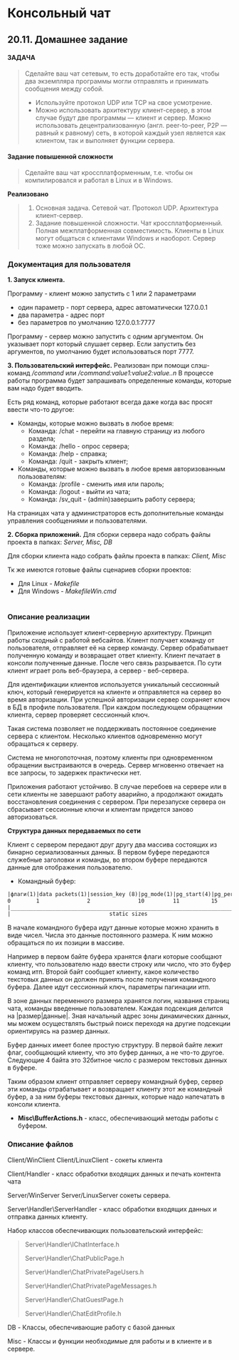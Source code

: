 # Консольный чат
## 20.11. Домашнее задание

#### ЗАДАЧА

> Сделайте ваш чат сетевым, то есть доработайте его так, чтобы два экземпляра программы могли отправлять и принимать сообщения между собой.
> - Используйте протокол UDP или TCP на свое усмотрение.
> - Можно использовать архитектуру клиент-сервер, в этом случае будут две программы — клиент и сервер.
Можно использовать децентрализованную (англ. peer-to-peer, P2P — равный к равному) сеть, в которой каждый узел является как клиентом, так и выполняет функции сервера.
#### Задание повышенной сложности
> Сделайте ваш чат кроссплатформенным, т.е. чтобы он компилировался и работал в Linux и в Windows.

**Реализовано**
> 1. Основная задача. Сетевой чат. Протокол UDP. Архитектура клиент-сервер.
> 2. Задание повышенной сложности. Чат кроссплатформенный. Полная межплатформенная совместимость. Клиенты в Linux могут общаться с клиентами Windows и наоборот. Сервер тоже можно запускать в любой ОС.

### Документация для пользователя
**1. Запуск клиента.**
   
Программу - клиент можно запустить с 1 или 2 параметрами
   - один параметр - порт сервера, адрес автоматически 127.0.0.1
   - два параметра - адрес порт
   - без параметров по умолчанию 127.0.0.1:7777

Программу - сервер можно запустить с одним аргументом. Он указывает порт который слушает сервер. Если запустить без аргументов, по умолчанию будет использоваться порт 7777.

**3. Пользовательский интерфейс.**
Реализован при помощи слэш-команд */command* или */command:value1:value2:value..n*
В процессе работы программа будет запрашивать определенные команды, которые вам надо будет вводить.

Есть ряд команд, которые работают всегда даже когда вас просят ввести что-то другое:
 - Команды, которые можно вызвать в любое время:
   - Команда: /chat - перейти на главную страницу из любого раздела;
   - Команда: /hello - опрос сервера;
   - Команда: /help - справка;
   - Команда: /quit - закрыть клиент;
 - Команды, которые можно вызвать в любое время авторизованным пользователям:
   - Команда: /profile - сменить имя или пароль;
   - Команда: /logout - выйти из чата;
   - Команда: /sv_quit - (admin)завершить работу сервера;

На страницах чата у администраторов есть дополнительные команды управления сообщениями и пользователями.

**2. Сборка приложений.**
Для сборки сервера надо собрать файлы проекта в папках: *Server, Misc, DB*

Для сборки клиента надо собрать файлы проекта в папках: *Client, Misc*

Тк же имеются готовые файлы сценариев сборки проектов:
 - Для Linux - *Makefile*
 - Для Windows - *MakefileWin.cmd*

#
### Описание реализации

Приложение использует клиент-серверную архитектуру. Принцип работы сходный с работой вебсайтов. 
Клиент получает команду от пользователя, отправляет её на сервер команду. Сервер обрабатывает полученную команду и возвращает ответ клиенту. Клиент печатает в консоли полученные данные. После чего связь разрывается. По сути клиент играет роль веб-браузера, а сервер - веб-сервера.

Для идентификации клиентов используется уникальный сессионный ключ, который генерируется на клиенте и отправляется на сервер во время авторизации. При успешной авторизации сервер сохраняет ключ в БД в профиле пользователя. При каждом последующем обращении клиента, сервер проверяет сессионный ключ.

Такая система позволяет не поддерживать постоянное соединение сервера с клиентом. Несколько клиентов одновременно могут обращаться к серверу.

Система не многопоточная, поэтому клиенты при одновременном обращении выстраиваются в очередь. Сервер мгновенно отвечает на все запросы, то задержек практически нет.

Приложения работают устойчиво. В случае перебоев на сервере или в сети клиенты не завершают работу аварийно, а продолжают ожидать восстановления соединения с сервером.
При перезапуске сервера он сбрасывает сессионные ключи и клиентам придется заново авторизоваться.

**Структура данных передаваемых по сети**

Клиент с сервером передают друг другу два массива состоящих из бинарно сериализованных данных. В первом буфере передаются служебные заголовки и команды, во втором буфере передаются данные для отображения пользователю.

 - Командный буфер:
```html
|флаги(1)|data packets(1)|session_key (8)|pg_mode(1)|pg_start(4)|pg_perPage(4)|pg_end(4)| pm_user_id (8) |login_size(4)|login|page_size(4)|PAGE_TEXT|cmd_size(4)|CMD_TEXT|
0        1               2               10         11          15            19        23               31                                                              |
|________________________________________________________________________________________________________|                                                               |
|                               static sizes                                                             |                         dynamic sizes                         |
```
В начале командного буфера идут данные которые можно хранить в виде чисел. Числа это данные постоянного размера. К ним можно обращаться по их позиции в массиве.

Например в первом байте буфера хранятся флаги которые сообщают клиенту, что пользователю надо ввести строку или число, что это буфер команд итп. Второй байт сообщает клиенту, какое количество текстовых данных он должен принять после получения командного буфера.
Далее идут сессионный ключ, параметры пагинации итп.

В зоне данных переменного размера хранятся логин, названия страниц чата, команды введенные пользователем. Каждая подсекция делится на |размер|данные|. Зная начальный адрес зоны динамических данных, мы можем осуществлять быстрый поиск переходя на другие подсекции ориентируясь на размер данных.

Буфер данных имеет более простую структуру. В первой байте лежит флаг, сообщающий клиенту, что это буфер данных, а не что-то другое. Следующие 4 байта это 32битное число с размером текстовых данных в буфере.

Таким образом клиент отправляет серверу командный буфер, сервер эти команды отрабатывает и возвращает клиенту этот же командный буфер, а за ним буферы текстовых данных, которые надо напечатать в консоли клиента.

 - **Misc\BufferActions.h** - класс, обеспечивающий методы работы с буфером.

### Описание файлов

Client/WinClient Client/LinuxClient - сокеты клиента

Client/Handler - класс обработки входящих данных и печать контента чата


Server/WinServer Server/LinuxServer сокеты сервера.

Server\Handler\ServerHandler - класс обработки входящих данных и отправка данных клиенту.

Набор классов обеспечивающих пользовательский интерфейс:

> Server\Handler\IChatInterface.h
> 
> Server\Handler\ChatPublicPage.h
> 
> Server\Handler\ChatPrivatePageUsers.h
> 
> Server\Handler\ChatPrivatePageMessages.h
> 
> Server\Handler\ChatGuestPage.h
> 
> Server\Handler\ChatEditProfile.h

DB - Классы, обеспечивающие работу с базой данных

Misc - Классы и функции необходимые для работы и в клиенте и в сервере.